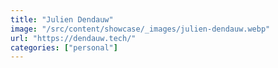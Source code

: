 ```yaml
---
title: "Julien Dendauw"
image: "/src/content/showcase/_images/julien-dendauw.webp"
url: "https://dendauw.tech/"
categories: ["personal"]
---
```

